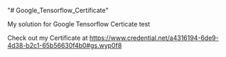 "# Google_Tensorflow_Certificate" 

My solution for Google Tensorflow Certicate test

Check out my Certificate at https://www.credential.net/a4316194-6de9-4d38-b2c1-65b56630f4b0#gs.wyp0f8 